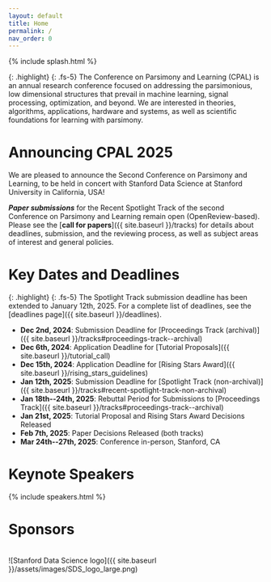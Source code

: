 ```yaml
---
layout: default
title: Home
permalink: /
nav_order: 0
---
```


{% include splash.html %}

{: .highlight}
{: .fs-5}
The Conference on Parsimony and Learning (CPAL) is an annual research
conference focused on addressing the parsimonious, low dimensional structures
that prevail in machine learning, signal processing, optimization, and beyond.
We are interested in theories, algorithms, applications, hardware and systems,
as well as scientific foundations for learning with parsimony. 

<!--
We describe [our]({{ site.baseurl }}/organization_committee) vision for the conference in
more detail [here]({{ site.baseurl }}/vision).
-->


# Announcing CPAL 2025

<!-- {: .fs-5 .text-center} -->
<!-- [Submit your Work on OpenReview](https://openreview.net/group?id=CPAL.cc/2024/Conference) -->

We are pleased to announce the Second Conference on Parsimony and Learning,
to be held in concert with Stanford Data Science at Stanford University in
California, USA!

***Paper submissions*** for the Recent Spotlight Track of the second Conference on
Parsimony and Learning remain open (OpenReview-based).
Please see the [**call for papers**]({{ site.baseurl
}}/tracks) for details about deadlines, submission, and the reviewing process,
as well as subject areas of interest and general policies.

# Key Dates and Deadlines

{: .highlight}
{: .fs-5}
The Spotlight Track submission deadline has been extended to January 12th, 2025.
For a complete list of deadlines, see the [deadlines page]({{ site.baseurl }}/deadlines).

- **Dec 2nd, 2024**: Submission Deadline for [Proceedings Track (archival)]({{ site.baseurl }}/tracks#proceedings-track--archival)
- **Dec 6th, 2024**: Application Deadline for [Tutorial Proposals]({{ site.baseurl }}/tutorial_call)
- **Dec 15th, 2024**: Application Deadline for [Rising Stars Award]({{
site.baseurl }}/rising_stars_guidelines)
- **Jan 12th, 2025**: Submission Deadline for [Spotlight Track (non-archival)]({{ site.baseurl }}/tracks#recent-spotlight-track-non-archival)
- **Jan 18th--24th, 2025**: Rebuttal Period for Submissions to [Proceedings Track]({{ site.baseurl }}/tracks#proceedings-track--archival)
- **Jan 21st, 2025**: Tutorial Proposal and Rising Stars Award Decisions Released
- **Feb 7th, 2025**: Paper Decisions Released (both tracks)
- **Mar 24th--27th, 2025**: Conference in-person, Stanford, CA



# Keynote Speakers

<!-- Information on the speakers' planned talks is available [here]({{site.baseurl}}/speakers/#talk-details). -->

{% include speakers.html %}




<!-- {: .highlight} -->
<!-- See the [deadlines page]({{ site.baseurl }}/deadlines) for a complete list of -->
<!-- key dates. -->

<!-- # Register to Attend CPAL 2024 -->
<!---->
<!---->
<!-- All CPAL attendees are required to register. **The deadline to register has -->
<!-- been extended to December 23rd, 2023.** -->
<!---->
<!-- <span class="fs-6"> -->
<!-- [Register Now](https://datascience.hku.hk/cpal-registration){: .btn} -->
<!-- </span> -->


# Sponsors

<br>
![Stanford Data Science logo]({{ site.baseurl }}/assets/images/SDS_logo_large.png)


<!-- {% include sponsors.html %} -->
